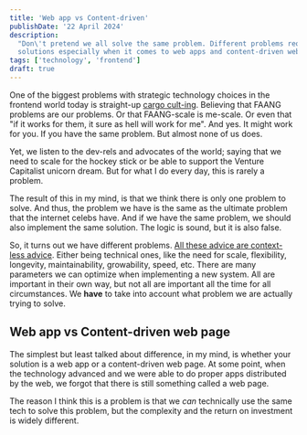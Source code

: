 ```yaml
---
title: 'Web app vs Content-driven'
publishDate: '22 April 2024'
description:
  "Don\'t pretend we all solve the same problem. Different problems require different
  solutions especially when it comes to web apps and content-driven web page."
tags: ['technology', 'frontend']
draft: true
---
```


One of the biggest problems with strategic technology choices in the frontend world today is
straight-up [cargo cult-ing](https://en.wikipedia.org/wiki/Cargo_cult_programming). Believing that
FAANG problems are our problems. Or that FAANG-scale is me-scale. Or even that "if it works for
them, it sure as hell will work for me". And yes. It might work for you. If you have the same
problem. But almost none of us does.

Yet, we listen to the dev-rels and advocates of the world; saying that we need to scale for the
hockey stick or be able to support the Venture Capitalist unicorn dream. But for what I do every
day, this is rarely a problem.

The result of this in my mind, is that we think there is only one problem to solve. And thus, the
problem we have is the same as the ultimate problem that the internet celebs have. And if we have
the same problem, we should also implement the same solution. The logic is sound, but it is also
false.

So, it turns out we have different problems.
[All these advice are context-less advice](https://medium.com/variant-as/contextless-technical-advice-no-more-6c9af5c58c08).
Either being technical ones, like the need for scale, flexibility, longevity, maintainability,
growability, speed, etc. There are many parameters we can optimize when implementing a new system.
All are important in their own way, but not all are important all the time for all circumstances. We
**have** to take into account what problem we are actually trying to solve.

## Web app vs Content-driven web page

The simplest but least talked about difference, in my mind, is whether your solution is a web app or
a content-driven web page. At some point, when the technology advanced and we were able to do proper
apps distributed by the web, we forgot that there is still something called a web page.

The reason I think this is a problem is that we _can_ technically use the same tech to solve this
problem, but the complexity and the return on investment is widely different.
